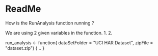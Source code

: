 # ReadMe

How is the RunAnalysis function running ?

We are using 2 given variables in the function.
1. 
2. 

run_analysis <- function( dataSetFolder = "UCI HAR Dataset", zipFile = "dataset.zip") {
..
}
